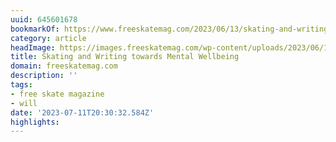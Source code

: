```yaml
---
uuid: 645601678
bookmarkOf: https://www.freeskatemag.com/2023/06/13/skating-and-writing-towards-mental-wellbeing/?utm_source=substack&utm_medium=email
category: article
headImage: https://images.freeskatemag.com/wp-content/uploads/2023/06/13100836/whatsapp-image-2023-06-12-at-14-12-07.jpg
title: Skating and Writing towards Mental Wellbeing
domain: freeskatemag.com
description: ''
tags:
- free skate magazine
- will
date: '2023-07-11T20:30:32.584Z'
highlights:
---
```



